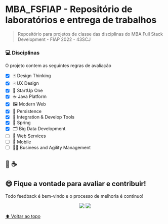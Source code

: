 # MBA_FSFIAP - Repositório de laboratórios e entrega de trabalhos

>Repositório para projetos de classe das disciplinas do MBA Full Stack Development - FIAP 2022 - 43SCJ

### 💻 Disciplinas
O projeto contem as seguintes regras de avaliação

- [x] :black_joker: Design Thinking
- [x] :mahjong: UX Design
- [x] :flower_playing_cards: StartUp One
- [x] :coffee: Java Platform
- [x] :framed_picture: Modern Web
- [x] :busts_in_silhouette: Persistence
- [x] :incoming_envelope: Integration & Develop Tools
- [x] :leaves: Spring
- [x] :card_index_dividers: Big Data Development
- [ ] :soap: Web Services 
- [ ] :iphone: Mobile
- [ ] :man_office_worker: Business and Agility Management
## 🚀 ☕

## 😄 Fique a vontade para avaliar e contribuir!<br>

Todo feedback é bem-vindo e o processo de melhoria é continuo!

<p align="center"><a href="https://www.linkedin.com/in/caramujox/" alt="Linkedin">
<img src="https://img.shields.io/badge/-Linkedin-0e76a8?style=flat-square&logo=Linkedin&logoColor=white" /></a>
<a href="#" alt="Twitter">
<img src="https://img.shields.io/twitter/follow/camirujo?style=social" /></a>
</p>

[⬆ Voltar ao topo](#projeto-final-integration-and-devtools)<br>
